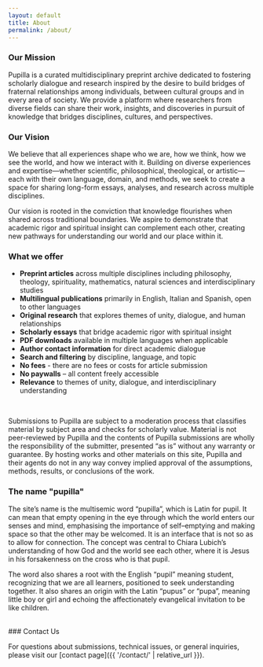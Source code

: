 ```yaml
---
layout: default
title: About
permalink: /about/
---
```


### Our Mission

Pupilla is a curated multidisciplinary preprint archive dedicated to fostering scholarly dialogue and research inspired by the desire to build bridges of fraternal relationships among individuals, between cultural groups and in every area of society. We provide a platform where researchers from diverse fields can share their work, insights, and discoveries in pursuit of knowledge that bridges disciplines, cultures, and perspectives.

### Our Vision

We believe that all experiences shape who we are, how we think, how we see the world, and how we interact with it. Building on diverse experiences and expertise—whether scientific, philosophical, theological, or artistic—each with their own language, domain, and methods, we seek to create a space for sharing long-form essays, analyses, and research across multiple disciplines.

Our vision is rooted in the conviction that knowledge flourishes when shared across traditional boundaries. We aspire to demonstrate that academic rigor and spiritual insight can complement each other, creating new pathways for understanding our world and our place within it.

### What we offer

- **Preprint articles** across multiple disciplines including philosophy, theology, spirituality, mathematics, natural sciences and interdisciplinary studies
- **Multilingual publications** primarily in English, Italian and Spanish, open to other languages
- **Original research** that explores themes of unity, dialogue, and human relationships
- **Scholarly essays** that bridge academic rigor with spiritual insight
- **PDF downloads** available in multiple languages when applicable
- **Author contact information** for direct academic dialogue
- **Search and filtering** by discipline, language, and topic
- **No fees** - there are no fees or costs for article submission
- **No paywalls** – all content freely accessible
- **Relevance** to themes of unity, dialogue, and interdisciplinary understanding

<br>


Submissions to Pupilla are subject to a moderation process that classifies material by subject area and checks for scholarly value. Material is not peer-reviewed by Pupilla and the contents of Pupilla submissions are wholly the responsibility of the submitter, presented “as is” without any warranty or guarantee. By hosting works and other materials on this site, Pupilla and their agents do not in any way convey implied approval of the assumptions, methods, results, or conclusions of the work.

### The name "pupilla"

The site’s name is the multisemic word “pupilla”, which is Latin for pupil. It can mean that empty opening in the eye through which the world enters our senses and mind, emphasising the importance of self–emptying and making space so that the other may be welcomed. It is an interface that is not so as to allow for connection. The concept was central to Chiara Lubich’s understanding of how God and the world see each other, where it is Jesus in his forsakenness on the cross who is that pupil.

The word also shares a root with the English “pupil” meaning student, recognizing that we are all learners, positioned to seek understanding together. It also shares an origin with the Latin “pupus” or “pupa”, meaning little boy or girl and echoing the affectionately evangelical invitation to be like children.

<br>
### Contact Us

For questions about submissions, technical issues, or general inquiries, please visit our [contact page]({{ '/contact/' | relative_url }}).
